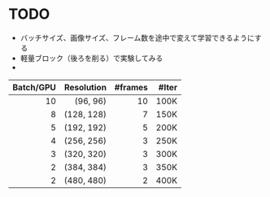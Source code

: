 # TODO
- バッチサイズ、画像サイズ、フレーム数を途中で変えて学習できるようにする
- 軽量ブロック（後ろを削る）で実験してみる
- 

|Batch/GPU|Resolution|#frames|#Iter|
|---:|---:|---:|---:|
|10|(96, 96)|10|100K|
|8|(128, 128)|7|150K|
|5|(192, 192)|5|200K|
|4|(256, 256)|3|250K|
|3|(320, 320)|3|300K|
|2|(384, 384)|3|350K|
|2|(480, 480)|2|400K|
